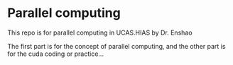 # Parallel computing

This repo is for parallel computing in UCAS.HIAS by Dr. Enshao

The first part is for the concept of parallel computing, and the other part is for the cuda coding or practice...